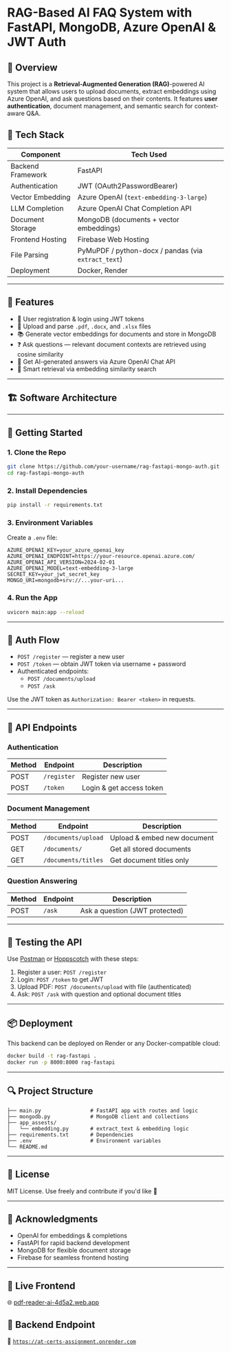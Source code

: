 # RAG-Based AI FAQ System with FastAPI, MongoDB, Azure OpenAI & JWT Auth

## 🧠 Overview
This project is a **Retrieval-Augmented Generation (RAG)**-powered AI system that allows users to upload documents, extract embeddings using Azure OpenAI, and ask questions based on their contents. It features **user authentication**, document management, and semantic search for context-aware Q&A.

## 🔧 Tech Stack

| Component            | Tech Used                                     |
|---------------------|-----------------------------------------------|
| Backend Framework   | FastAPI                                       |
| Authentication      | JWT (OAuth2PasswordBearer)                    |
| Vector Embedding    | Azure OpenAI (`text-embedding-3-large`)       |
| LLM Completion      | Azure OpenAI Chat Completion API              |
| Document Storage    | MongoDB (documents + vector embeddings)       |
| Frontend Hosting    | Firebase Web Hosting                          |
| File Parsing        | PyMuPDF / python-docx / pandas (via `extract_text`) |
| Deployment          | Docker, Render                                |

---

## 📁 Features

- 🔐 User registration & login using JWT tokens
- 📄 Upload and parse `.pdf`, `.docx`, and `.xlsx` files
- 📚 Generate vector embeddings for documents and store in MongoDB
- ❓ Ask questions — relevant document contexts are retrieved using cosine similarity
- 💬 Get AI-generated answers via Azure OpenAI Chat API
- 🧠 Smart retrieval via embedding similarity search

---

## 🏗️ Software Architecture



---

## 🚀 Getting Started

### 1. Clone the Repo
```bash
git clone https://github.com/your-username/rag-fastapi-mongo-auth.git
cd rag-fastapi-mongo-auth
```

### 2. Install Dependencies
```bash
pip install -r requirements.txt
```

### 3. Environment Variables
Create a `.env` file:

```env
AZURE_OPENAI_KEY=your_azure_openai_key
AZURE_OPENAI_ENDPOINT=https://your-resource.openai.azure.com/
AZURE_OPENAI_API_VERSION=2024-02-01
AZURE_OPENAI_MODEL=text-embedding-3-large
SECRET_KEY=your_jwt_secret_key
MONGO_URI=mongodb+srv://...your-uri...
```

### 4. Run the App
```bash
uvicorn main:app --reload
```

---

## 🔐 Auth Flow
- `POST /register` — register a new user
- `POST /token` — obtain JWT token via username + password
- Authenticated endpoints:
  - `POST /documents/upload`
  - `POST /ask`

Use the JWT token as `Authorization: Bearer <token>` in requests.

---

## 📘 API Endpoints

### Authentication
| Method | Endpoint     | Description              |
|--------|--------------|--------------------------|
| POST   | `/register`  | Register new user        |
| POST   | `/token`     | Login & get access token |

### Document Management
| Method | Endpoint               | Description                  |
|--------|------------------------|------------------------------|
| POST   | `/documents/upload`    | Upload & embed new document |
| GET    | `/documents/`          | Get all stored documents     |
| GET    | `/documents/titles`    | Get document titles only     |

### Question Answering
| Method | Endpoint  | Description                       |
|--------|-----------|-----------------------------------|
| POST   | `/ask`    | Ask a question (JWT protected)    |

---

## 🧪 Testing the API
Use [Postman](https://www.postman.com/) or [Hoppscotch](https://hoppscotch.io/) with these steps:

1. Register a user: `POST /register`
2. Login: `POST /token` to get JWT
3. Upload PDF: `POST /documents/upload` with file (authenticated)
4. Ask: `POST /ask` with question and optional document titles

---

## 📦 Deployment
This backend can be deployed on Render or any Docker-compatible cloud:

```bash
docker build -t rag-fastapi .
docker run -p 8000:8000 rag-fastapi
```

---

## 🔍 Project Structure

```
├── main.py                # FastAPI app with routes and logic
├── mongodb.py             # MongoDB client and collections
├── app_assests/
│   └── embedding.py       # extract_text & embedding logic
├── requirements.txt       # Dependencies
├── .env                   # Environment variables
└── README.md
```

---

## 📄 License
MIT License. Use freely and contribute if you'd like 💙

---

## 🙌 Acknowledgments
- OpenAI for embeddings & completions
- FastAPI for rapid backend development
- MongoDB for flexible document storage
- Firebase for seamless frontend hosting

---

## 🔗 Live Frontend
🌐 [pdf-reader-ai-4d5a2.web.app](https://pdf-reader-ai-4d5a2.web.app)

## 📡 Backend Endpoint
🧠 [`https://at-certs-assignment.onrender.com`](https://at-certs-assignment.onrender.com)

